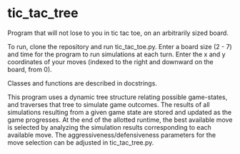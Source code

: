 # tic_tac_tree

Program that will not lose to you in tic tac toe, on an arbitrarily sized board.

To run, clone the repository and run tic_tac_toe.py. Enter a board size (2 - 7) and time for the program to run simulations at each turn. Enter the x and y coordinates of your moves (indexed to the right and downward on the board, from 0).

Classes and functions are described in docstrings.

This program uses a dynamic tree structure relating possible game-states, and traverses that tree to simulate game outcomes. The results of all simulations resulting from a given game state are stored and updated as the game progresses. At the end of the allotted runtime, the best available move is selected by analyzing the simulation results corresponding to each available move. The aggressiveness/defensiveness parameters for the move selection can be adjusted in tic_tac_tree.py.
